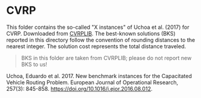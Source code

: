 # CVRP

This folder contains the so-called "X instances" of Uchoa et al. (2017) for CVRP.
Downloaded from [CVRPLIB](http://vrp.atd-lab.inf.puc-rio.br/index.php/en/).
The best-known solutions (BKS) reported in this directory follow the convention of rounding distances to the nearest integer.
The solution cost represents the total distance traveled.

> BKS in this folder are taken from CVRPLIB; please do not report new BKS to us!

Uchoa, Eduardo et al. 2017. New benchmark instances for the Capacitated 
Vehicle Routing Problem. European Journal of Operational Research, 257(3): 
845-858. https://doi.org/10.1016/j.ejor.2016.08.012.
